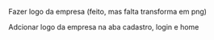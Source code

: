 Fazer logo da empresa (feito, mas falta transforma em png)

Adcionar logo da empresa na aba cadastro, login e home